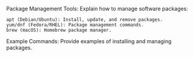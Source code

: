 Package Management Tools: Explain how to manage software packages:

    apt (Debian/Ubuntu): Install, update, and remove packages.
    yum/dnf (Fedora/RHEL): Package management commands.
    brew (macOS): Homebrew package manager.

Example Commands: Provide examples of installing and managing packages.
